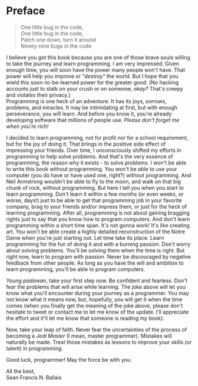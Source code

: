 # Preface

> One little bug in the code,    
> One little bug in the code,    
> Patch one down, turn it around    
> Ninety-nine bugs in the code
 
I believe you got this book because you are one of those brave souls willing to take the journey and learn programming. I am very impressed. Given enough time, you will soon have the power many people won't have. That power will help you improve or *"destroy"* the world. But I hope that you wield this soon-to-be-learned power for the greater good. (No hacking accounts just to stalk on your crush or on someone, *okay?* That's creepy and violates their privacy.)        
Programming is one heck of an adventure. It has its joys, sorrows, problems, and miracles. It may be intimidating at first, but with enough perseverance, you will learn. And before you know it, you're already developing software that millions of people use. *Please don't forget me when you're rich!*    
    
I decided to learn programming, not for profit nor for a school requirement, but for the joy of doing it. That brings in the positive side effect of impressing your friends. Over time, I unconsciously shifted my efforts in programming to help solve problems. And that's the very essence of programming, the reason why it exists - to solve problems. I won't be able to write this book without programming. You won't be able to use your computer (you do have or have used one, right?) without programming. And Neil Armstrong wouldn't be able to fly to the moon, and walk on that big chunk of rock, without programming. But here I tell you when you start to learn programming. Don't learn it within a few months (or even weeks, or worse, days!) just to be able to get that programming job in your favorite company, brag to your friends and/or impress them, or just for the heck of learning programming. After all, programming is not about gaining bragging rights just to say that you know how to program computers. And don't learn programming within a short time span. It's not gonna work! It's like creating art. You won't be able create a highly detailed reconstruction of the Notre Dame when you're just starting out. Let time take its place. Learn programming for the fun of doing it and with a burning passion. Don't worry about solving problems. You'll be solving them when the time is right. But right now, learn to program with passion. Never be discouraged by negative feedback from other people. As long as you have the will and ambition to learn programming, you'll be able to program computers.    
    
*Young padawan*, take your first step now. Be confident and fearless. Don't fear the problems that will arise while learning. The joke above will let you know what you'll encounter during your journey as a programmer. You may not know what it means now, but, hopefully, you will get it when the time comes (when you finally get the meaning of the joke above, please don't hesitate to tweet or contact me to let me know of the update. I'll appreciate the effort and it'll let me know that someone is reading my book).    
    
Now, take your leap of faith. Never fear the uncertainties of the process of becoming a *Jedi Master* (I mean, master programmer). Mistakes will naturally be made. Treat those mistakes as lessons to improve your skills (or talent) in programming.    
    
Good luck, programmer! May the force be with you.    
    
All the best,    
Sean Francis N. Ballais